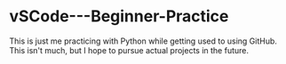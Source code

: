 # vSCode---Beginner-Practice

This is just me practicing with Python while getting used to using GitHub. This isn't much, but I hope to pursue actual projects in the future.

